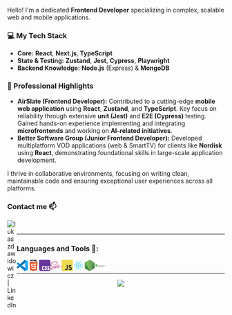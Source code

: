 Hello! I'm a dedicated **Frontend Developer** specializing in complex, scalable web and mobile applications.

### 💻 My Tech Stack
- **Core:** **React**, **Next.js**, **TypeScript**
- **State & Testing:** **Zustand**, **Jest**, **Cypress**, **Playwright**
- **Backend Knowledge:** **Node.js** (Express) & **MongoDB**

### 🚀 Professional Highlights
- **AirSlate (Frontend Developer):** Contributed to a cutting-edge **mobile web application** using **React**, **Zustand**, and **TypeScript**. Key focus on reliability through extensive **unit (Jest)** and **E2E (Cypress)** testing. Gained hands-on experience implementing and integrating **microfrontends** and working on **AI-related initiatives**.
- **Better Software Group (Junior Frontend Developer):** Developed multiplatform VOD applications (web & SmartTV) for clients like **Nordisk** using **React**, demonstrating foundational skills in large-scale application development.

I thrive in collaborative environments, focusing on writing clean, maintainable code and ensuring exceptional user experiences across all platforms.

### Contact me 📫

[<img align="left" alt="lukaszdawidowicz | LinkedIn" width="22px" src="https://cdn.jsdelivr.net/npm/simple-icons@v3/icons/linkedin.svg" />](https://www.linkedin.com/in/%C5%82ukasz-dawidowicz-698a59b6/)

<br />
<hr />

### Languages and Tools 👾:

<img align="left" alt="Visual Studio Code" width="26px" src="https://raw.githubusercontent.com/github/explore/80688e429a7d4ef2fca1e82350fe8e3517d3494d/topics/visual-studio-code/visual-studio-code.png" />
<img align="left" alt="html5" width="26px" src="https://raw.githubusercontent.com/github/explore/80688e429a7d4ef2fca1e82350fe8e3517d3494d/topics/html/html.png" />
<img align="left" alt="CSS3" width="26px" src="https://raw.githubusercontent.com/github/explore/80688e429a7d4ef2fca1e82350fe8e3517d3494d/topics/css/css.png" />
<img align="left" alt="sass" width="26px" src="https://raw.githubusercontent.com/github/explore/80688e429a7d4ef2fca1e82350fe8e3517d3494d/topics/sass/sass.png" />
<img align="left" alt="JavaScript" width="26px" src="https://raw.githubusercontent.com/github/explore/80688e429a7d4ef2fca1e82350fe8e3517d3494d/topics/javascript/javascript.png" />
<img align="left" alt="react" width="26px" src="https://raw.githubusercontent.com/github/explore/80688e429a7d4ef2fca1e82350fe8e3517d3494d/topics/react/react.png" />
<img align="left" alt="Node.js" width="26px" src="https://raw.githubusercontent.com/github/explore/80688e429a7d4ef2fca1e82350fe8e3517d3494d/topics/nodejs/nodejs.png" />
<img align="left" alt="mongodb" width="26px" src="https://raw.githubusercontent.com/github/explore/80688e429a7d4ef2fca1e82350fe8e3517d3494d/topics/mongodb/mongodb.png" />
<br />
<hr />
<div align=center>
  <img src="https://github-readme-stats.vercel.app/api/top-langs/?username=shivetay&layout=compact" />
</div>

<!--
**shivetay/shivetay** is a ✨ _special_ ✨ repository because its `README.md` (this file) appears on your GitHub profile.
Here are some ideas to get you started:
- 🔭 I’m currently working on ...
- 🌱 I’m currently learning ...
- 👯 I’m looking to collaborate on ...
- 🤔 I’m looking for help with ...
- 💬 Ask me about ...
- 📫 How to reach me: ...
- 😄 Pronouns: ...
- ⚡ Fun fact: ...
-->
